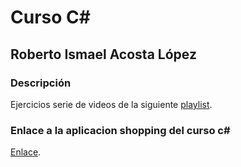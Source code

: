 # Curso C#

## Roberto Ismael Acosta López


### Descripción
Ejercicios serie de videos de la siguiente [playlist](https://www.youtube.com/watch?v=mwS0AjdgNGI&amp;list=PLuEZQoW9bRnTZrPiiKnsGmjGuKbQ00CjQ&amp;index=1). 

### Enlace a la aplicacion shopping del curso c#
[Enlace](https://shopping20230330115531.azurewebsites.net/).
